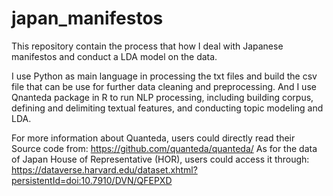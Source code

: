 # japan_manifestos
This repository contain the process that how I deal with Japanese manifestos and conduct a LDA model on the data.

I use Python as main language in processing the txt files and build the csv file that can be use for further data cleaning and preprocessing. And I use Qnanteda package in R to run NLP processing, including building corpus, defining and delimiting textual features, and conducting topic modeling and LDA.

For more information about Quanteda, users could directly read their Source code from: https://github.com/quanteda/quanteda/ 
As for the data of Japan House of Representative (HOR), users could access it through: https://dataverse.harvard.edu/dataset.xhtml?persistentId=doi:10.7910/DVN/QFEPXD
